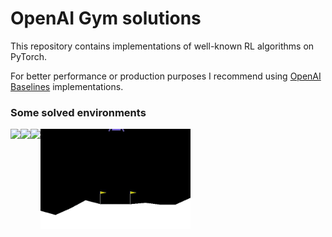 # OpenAI Gym solutions

This repository contains implementations of well-known RL algorithms on PyTorch.

For better performance or production purposes I recommend using <a href='https://github.com/openai/baselines'>OpenAI Baselines</a> implementations.


### Some solved environments

<img align=left height=160 src='envs/atari/pong/results/duel_ddqn.gif'>
<img align=left height=160 src='envs/atari/breakout/results/a3c.gif'>
<img align=left height=160 src='envs/box2d/bipedal_walker_hardcore/results/ac3.gif'>
<img align=left height=160 src='envs/box2d/lunar_lander_continuous/results/td3.gif'>